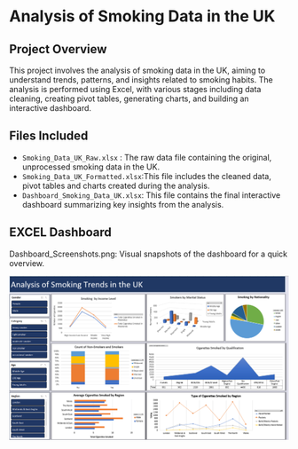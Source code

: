 # Analysis of Smoking Data in the UK

## Project Overview
This project involves the analysis of smoking data in the UK, aiming to understand trends, patterns, and insights related to smoking habits. The analysis is performed using Excel, with various stages including data cleaning, creating pivot tables, generating charts, and building an interactive dashboard.

## Files Included

- `Smoking_Data_UK_Raw.xlsx` : The raw data file containing the original, unprocessed smoking data in the UK.
- `Smoking_Data_UK_Formatted.xlsx`:This file includes the cleaned data, pivot tables and charts created during the analysis.
- `Dashboard_Smoking_Data_UK.xlsx`: This file contains the final interactive dashboard summarizing key insights from the analysis.
  
## EXCEL Dashboard
Dashboard_Screenshots.png: Visual snapshots of the dashboard for a quick overview.

[![Dashboard_Screenshot.png](Dashboard_Screenshot.png)](Dashboard_Screenshot.png)

